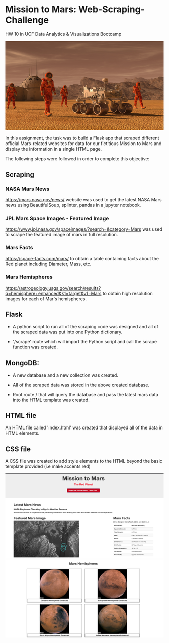 # Mission to Mars: Web-Scraping-Challenge
HW 10 in UCF Data Analytics &amp; Visualizations Bootcamp

![mission_to_mars](Images/mission_to_mars.png)

In this assignment, the task was to build a Flask app that scraped different official Mars-related websites for data for our fictitious Mission to Mars and display the information in a single HTML page.

The following steps were followed in order to complete this objective:


## Scraping

### NASA Mars News

https://mars.nasa.gov/news/ website was used to get the latest NASA Mars news using BeautifulSoup, splinter, pandas in a jupyter notebook.


### JPL Mars Space Images - Featured Image

https://www.jpl.nasa.gov/spaceimages/?search=&category=Mars was used to scrape the featured image of mars in full resolution.


### Mars Facts

https://space-facts.com/mars/ to obtain a table containing facts about the Red planet including Diameter, Mass, etc.


### Mars Hemispheres

https://astrogeology.usgs.gov/search/results?q=hemisphere+enhanced&k1=target&v1=Mars to obtain high resolution images for each of Mar's hemispheres.


## Flask

* A python script to run all of the scraping code was designed and all of the scraped data was put into one Python dictionary.

* '/scrape' route which will import the Python script and call the scrape function was created.


## MongoDB:

* A new database and a new collection was created.

* All of the scraped data was stored in the above created database.

* Root route / that will query the database and pass the latest mars data into the HTML template was created.


## HTML file

An HTML file called 'index.html' was created that displayed all of the data in HTML elements.

## CSS file

A CSS file was created to add style elements to the HTML beyond the basic template provided (i.e make accents red)


![Mission_to_Mars_Img1.png](Images/Mission_to_Mars_Img1.png)
![Mission_to_Mars_Img2.png](Images/Mission_to_Mars_Img2.png)
